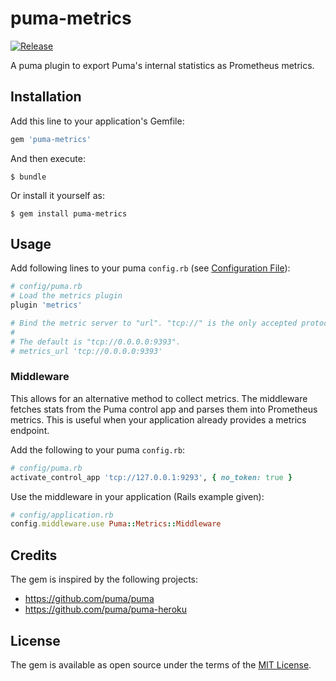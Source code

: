 # puma-metrics

[![Release](https://github.com/harmjanblok/puma-metrics/actions/workflows/workflow.yml/badge.svg)](https://github.com/harmjanblok/puma-metrics/actions/workflows/workflow.yml)

A puma plugin to export Puma's internal statistics as Prometheus metrics.


## Installation

Add this line to your application's Gemfile:

```ruby
gem 'puma-metrics'
```

And then execute:

    $ bundle

Or install it yourself as:

    $ gem install puma-metrics


## Usage

Add following lines to your puma `config.rb` (see
[Configuration File](https://github.com/puma/puma#configuration-file)):

```ruby
# config/puma.rb
# Load the metrics plugin
plugin 'metrics'

# Bind the metric server to "url". "tcp://" is the only accepted protocol.
#
# The default is "tcp://0.0.0.0:9393".
# metrics_url 'tcp://0.0.0.0:9393'
```

### Middleware

This allows for an alternative method to collect metrics. The middleware fetches stats from the Puma control app and parses them into Prometheus metrics. This is useful when your application already provides a metrics endpoint.

Add the following to your puma `config.rb`:

```ruby
# config/puma.rb
activate_control_app 'tcp://127.0.0.1:9293', { no_token: true }
```

Use the middleware in your application (Rails example given):

```ruby
# config/application.rb
config.middleware.use Puma::Metrics::Middleware
```

## Credits

The gem is inspired by the following projects:
* https://github.com/puma/puma
* https://github.com/puma/puma-heroku

## License

The gem is available as open source under the terms of the [MIT License](http://opensource.org/licenses/MIT).


